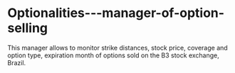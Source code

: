 # Optionalities---manager-of-option-selling
This manager allows to monitor strike distances, stock price, coverage and option type, expiration month of options sold on the B3 stock exchange, Brazil.
